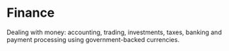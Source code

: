 # Finance

Dealing with money: accounting, trading, investments, taxes, banking and payment processing using government-backed currencies.
